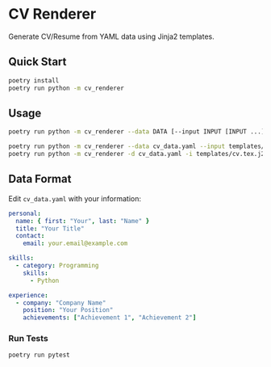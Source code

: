 # CV Renderer

Generate CV/Resume from YAML data using Jinja2 templates.

## Quick Start

```bash
poetry install
poetry run python -m cv_renderer
```

## Usage

```bash
poetry run python -m cv_renderer --data DATA [--input INPUT [INPUT ...]] [--output OUTPUT] [--force] [--log-level {DEBUG,INFO,WARNING,ERROR}] [--silent]
```

```bash
poetry run python -m cv_renderer --data cv_data.yaml --input templates/cv.html.j2
poetry run python -m cv_renderer -d cv_data.yaml -i templates/cv.tex.j2 -o cv.tex
```

## Data Format

Edit `cv_data.yaml` with your information:

```yaml
personal:
  name: { first: "Your", last: "Name" }
  title: "Your Title"
  contact:
    email: your.email@example.com

skills:
  - category: Programming
    skills:
      - Python

experience:
  - company: "Company Name"
    position: "Your Position"
    achievements: ["Achievement 1", "Achievement 2"]
```

### Run Tests

```bash
poetry run pytest
```
